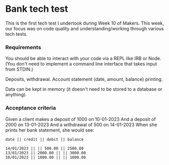 # Bank tech test

This is the first tech test I undertook during Week 10 of Makers. This week, our focus was on code quality and understanding/working through various tech tests.

### Requirements

You should be able to interact with your code via a REPL like IRB or Node. (You don't need to implement a command line interface that takes input from STDIN.)

Deposits, withdrawal.
Account statement (date, amount, balance) printing.

Data can be kept in memory (it doesn't need to be stored to a database or anything).

### Acceptance criteria

Given a client makes a deposit of 1000 on 10-01-2023
And a deposit of 2000 on 13-01-2023
And a withdrawal of 500 on 14-01-2023
When she prints her bank statement, she would see:

 ```
date || credit || debit || balance

14/01/2023 || || 500.00 || 2500.00
13/01/2023 || 2000.00 || || 3000.00
10/01/2023 || 1000.00 || || 1000.00
 ```